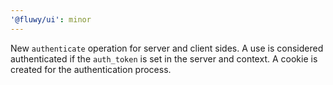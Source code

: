```yaml
---
'@fluwy/ui': minor
---
```


New `authenticate` operation for server and client sides. A use is considered authenticated if the `auth_token` is set in the server and context. A cookie is created for the authentication process.
